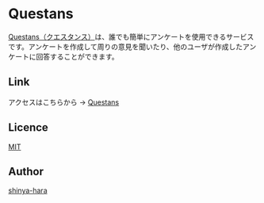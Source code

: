 Questans
====

[Questans（クエスタンス）](https://questans-197808.appspot.com/)は、誰でも簡単にアンケートを使用できるサービスです。アンケートを作成して周りの意見を聞いたり、他のユーザが作成したアンケートに回答することができます。

## Link
アクセスはこちらから → [Questans](https://questans-197808.appspot.com/)

## Licence

[MIT](https://github.com/shinya-hara/questans/master/LICENCE)

## Author

[shinya-hara](https://github.com/shinya-hara)
